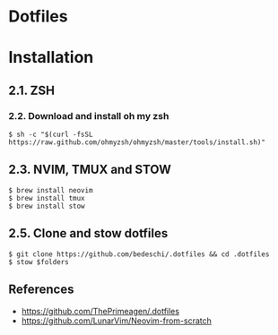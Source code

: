 # Dotfiles

# Installation

## 2.1. ZSH

### 2.2. Download and install oh my zsh

```console
$ sh -c "$(curl -fsSL https://raw.github.com/ohmyzsh/ohmyzsh/master/tools/install.sh)"
```

## 2.3. NVIM, TMUX and STOW


```console
$ brew install neovim
$ brew install tmux
$ brew install stow
```

## 2.5. Clone and stow dotfiles

```console
$ git clone https://github.com/bedeschi/.dotfiles && cd .dotfiles
$ stow $folders
```

## References

- <https://github.com/ThePrimeagen/.dotfiles>
- <https://github.com/LunarVim/Neovim-from-scratch>
 

